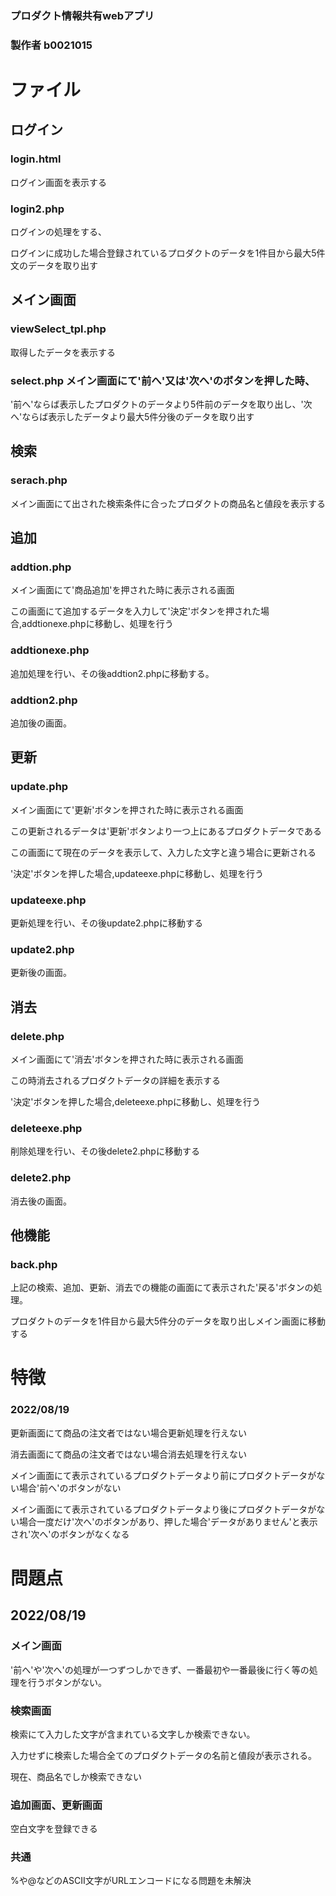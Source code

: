 ### プロダクト情報共有webアプリ

### 製作者 b0021015

# ファイル

## ログイン

### login.html

ログイン画面を表示する

### login2.php 

ログインの処理をする、 

ログインに成功した場合登録されているプロダクトのデータを1件目から最大5件文のデータを取り出す

## メイン画面
### viewSelect_tpl.php 

取得したデータを表示する

### select.php メイン画面にて'前へ'又は'次へ'のボタンを押した時、

'前へ'ならば表示したプロダクトのデータより5件前のデータを取り出し、'次へ'ならば表示したデータより最大5件分後のデータを取り出す


## 検索
### serach.php 

メイン画面にて出された検索条件に合ったプロダクトの商品名と値段を表示する

## 追加
### addtion.php 

メイン画面にて'商品追加'を押された時に表示される画面

この画面にて追加するデータを入力して'決定'ボタンを押された場合,addtionexe.phpに移動し、処理を行う

### addtionexe.php 

追加処理を行い、その後addtion2.phpに移動する。

### addtion2.php

追加後の画面。

## 更新
### update.php 

メイン画面にて'更新'ボタンを押された時に表示される画面

この更新されるデータは'更新'ボタンより一つ上にあるプロダクトデータである

この画面にて現在のデータを表示して、入力した文字と違う場合に更新される

'決定'ボタンを押した場合,updateexe.phpに移動し、処理を行う

### updateexe.php 

更新処理を行い、その後update2.phpに移動する

### update2.php 

更新後の画面。


## 消去
### delete.php 

メイン画面にて'消去'ボタンを押された時に表示される画面

この時消去されるプロダクトデータの詳細を表示する

'決定'ボタンを押した場合,deleteexe.phpに移動し、処理を行う

### deleteexe.php

削除処理を行い、その後delete2.phpに移動する

### delete2.php

消去後の画面。


## 他機能

### back.php

上記の検索、追加、更新、消去での機能の画面にて表示された'戻る'ボタンの処理。

プロダクトのデータを1件目から最大5件分のデータを取り出しメイン画面に移動する



# 特徴
### 2022/08/19
更新画面にて商品の注文者ではない場合更新処理を行えない

消去画面にて商品の注文者ではない場合消去処理を行えない

メイン画面にて表示されているプロダクトデータより前にプロダクトデータがない場合'前へ'のボタンがない

メイン画面にて表示されているプロダクトデータより後にプロダクトデータがない場合一度だけ'次へ'のボタンがあり、押した場合'データがありません'と表示され'次へ'のボタンがなくなる

# 問題点
## 2022/08/19
### メイン画面
'前へ'や'次へ'の処理が一つずつしかできず、一番最初や一番最後に行く等の処理を行うボタンがない。


### 検索画面
検索にて入力した文字が含まれている文字しか検索できない。

入力せずに検索した場合全てのプロダクトデータの名前と値段が表示される。

現在、商品名でしか検索できない


### 追加画面、更新画面
空白文字を登録できる

### 共通
%や@などのASCII文字がURLエンコードになる問題を未解決
